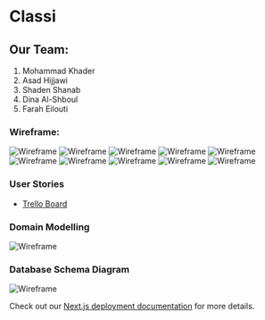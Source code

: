 # Classi

## Our Team:
1. Mohammad Khader
2. Asad Hijjawi
3. Shaden Shanab
4. Dina Al-Shboul
5. Farah Eilouti

### Wireframe:
![Wireframe](/Project%20Files/Classi%20Wireframe-01.jpg)
![Wireframe](/Project%20Files/Classi%20Wireframe-02.jpg)
![Wireframe](/Project%20Files/Classi%20Wireframe-03.jpg)
![Wireframe](/Project%20Files/Classi%20Wireframe-04.jpg)
![Wireframe](/Project%20Files/Classi%20Wireframe-05.jpg)
![Wireframe](/Project%20Files/Classi%20Wireframe-06.jpg)
![Wireframe](/Project%20Files/Classi%20Wireframe-07.jpg)
![Wireframe](/Project%20Files/Classi%20Wireframe-08.jpg)
![Wireframe](/Project%20Files/Classi%20Wireframe-09.jpg)
![Wireframe](/Project%20Files/Classi%20Wireframe-10.jpg)

### User Stories
- [Trello Board](https://trello.com/c/1iRka7IL/2-stories)

### Domain Modelling
![Wireframe](/Project%20Files/Domain%20Modeling.jpg)

### Database Schema Diagram
![Wireframe](/Project%20Files/Database.png)

Check out our [Next.js deployment documentation](https://nextjs.org/docs/deployment) for more details.
